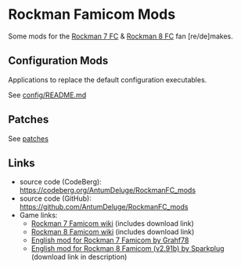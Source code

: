 
# Rockman Famicom Mods

Some mods for the [Rockman 7 FC](https://megamanfanon.fandom.com/wiki/Rockman_7_Famicom) &
[Rockman 8 FC](https://megamanfanon.fandom.com/wiki/Rockman_8_Famicom) fan [re/de]makes.

## Configuration Mods

Applications to replace the default configuration executables.

See [config/README.md](config/README.md)

## Patches

See [patches](patches)

## Links

- source code (CodeBerg): https://codeberg.org/AntumDeluge/RockmanFC_mods
- source code (GitHub): https://github.com/AntumDeluge/RockmanFC_mods
- Game links:
    - [Rockman 7 Famicom wiki](https://megamanfanon.fandom.com/wiki/Rockman_7_Famicom) (includes download link)
    - [Rockman 8 Famicom wiki](https://megamanfanon.fandom.com/wiki/Rockman_8_Famicom) (includes download link)
    - [English mod for Rockman 7 Famicom by Grahf78](https://www.reddit.com/r/Megaman/comments/755jak/rockman7fc_demake_translated_to_english/)
    - [English mod for Rockman 8 Famicom (v2.91b) by Sparkplug](https://www.youtube.com/watch?v=XDlPWC3yHx8) (download link in description)
